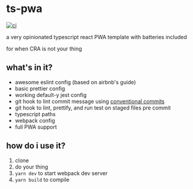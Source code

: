 # ts-pwa

[![ci](https://github.com/mkvlrn/ts-pwa/actions/workflows/ci.yml/badge.svg?branch=main)](https://github.com/mkvlrn/ts-pwa/actions/workflows/ci.yml)

a very opinionated typescript react PWA template with batteries included

for when CRA is not your thing

## what's in it?

- awesome eslint config (based on airbnb's guide)
- basic prettier config
- working default-y jest config
- git hook to lint commit message using [conventional commits](https://www.conventionalcommits.org/en/v1.0.0/#summary)
- git hook to lint, prettify, and run test on staged files pre commit
- typescript paths
- webpack config
- full PWA support

## how do i use it?

1. clone
2. do your thing
3. `yarn dev` to start webpack dev server
4. `yarn build` to compile
